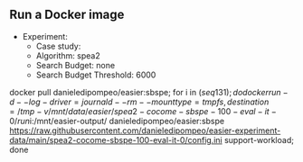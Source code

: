 
## Run a Docker image

 - Experiment: 
   - Case study: 
   - Algorithm: spea2
   - Search Budget: none
   - Search Budget Threshold: 6000

docker pull danieledipompeo/easier:sbspe; for i in $(seq 1 31); do docker run -d --log-driver=journald --rm --mount type=tmpfs,destination=/tmp -v /mnt/data/easier/spea2-cocome-sbspe-100-eval-it-0/run$i:/mnt/easier-output/ danieledipompeo/easier:sbspe https://raw.githubusercontent.com/danieledipompeo/easier-experiment-data/main/spea2-cocome-sbspe-100-eval-it-0/config.ini support-workload; done

